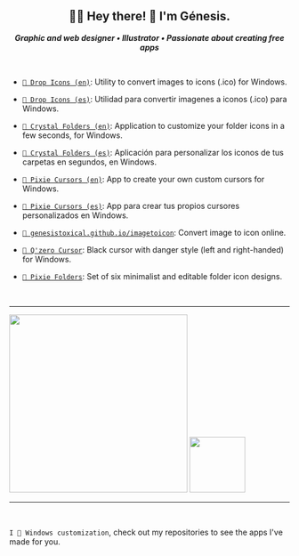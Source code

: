 <h2 align="center">🤘🏻 Hey there! 🖤 I'm Génesis.</h2>

<p align="center">
<b><i>Graphic and web designer • Illustrator • Passionate about creating free apps</i></b>
</p>

<br/>

* [`🖤 Drop Icons (en)`](https://genesistoxical.github.io/drop-icons/): Utility to convert images to icons (.ico) for Windows.

* [`🖤 Drop Icons (es)`](https://genesistoxical.github.io/drop-icons/es): Utilidad para convertir imagenes a iconos (.ico) para Windows. 
  
* [`🖤 Crystal Folders (en)`](https://genesistoxical.github.io/crystal-folders/): Application to customize your folder icons in a few seconds, for Windows.

* [`🖤 Crystal Folders (es)`](https://genesistoxical.github.io/crystal-folders/es): Aplicación para personalizar los iconos de tus carpetas en segundos, en Windows.

* [`🖤 Pixie Cursors (en)`](https://genesistoxical.github.io/pixie-cursors/): App to create your own custom cursors for Windows.

* [`🖤 Pixie Cursors (es)`](https://genesistoxical.github.io/pixie-cursors/es): App para crear tus propios cursores personalizados en Windows.
 
* [`🖤 genesistoxical.github.io/imagetoicon`](https://genesistoxical.github.io/imagetoicon/): Convert image to icon online.

* [`🖤 Q'zero Cursor`](https://genesistoxical.github.io/qzero-cursor/): Black cursor with danger style (left and right-handed) for Windows.

* [`🖤 Pixie Folders`](https://genesistoxical.github.io/pixie-folders/): Set of six minimalist and editable folder icon designs.

<br/>

-------

<p>

<img src="https://github-readme-stats.vercel.app/api/top-langs/?username=genesistoxical&theme=nord&show_icons=true&hide_border=true&layout=compact" style="width: 320px;" />
<img src="https://media4.giphy.com/media/v1.Y2lkPTc5MGI3NjExMXg5OWwxejBjc2piYXR1bGN2dWMzOTlzYzl1emgwMmRjMmgwZWk0NiZlcD12MV9pbnRlcm5hbF9naWZfYnlfaWQmY3Q9Zw/ZwYwLI7GbyAyk/giphy.gif" style="width: 100px; min-width: auto;" />

</p>

-------

<br/>

`I 🩷 Windows customization`, check out my repositories to see the apps I've made for you.
 
<!--
**genesistoxical/genesistoxical** is a ✨ _special_ ✨ repository because its `README.md` (this file) appears on your GitHub profile.

Here are some ideas to get you started:

- 🔭 I’m currently working on ...
- 🌱 I’m currently learning ...
- 👯 I’m looking to collaborate on ...
- 🤔 I’m looking for help with ...
- 💬 Ask me about ...
- 📫 How to reach me: ...
- 😄 Pronouns: ...
- ⚡ Fun fact: ...
-->
